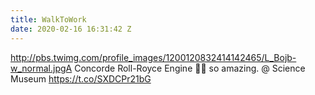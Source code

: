```yaml
---
title: WalkToWork
date: 2020-02-16 16:31:42 Z
---
```


 http://pbs.twimg.com/profile_images/1200120832414142465/L_Bojb-w_normal.jpgA Concorde Roll-Royce Engine 🤯🤤 so amazing. @ Science Museum https://t.co/SXDCPr21bG